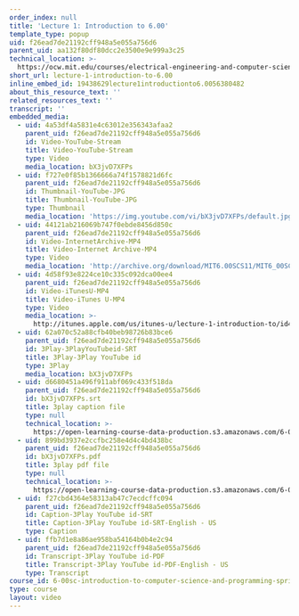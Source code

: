 ```yaml
---
order_index: null
title: 'Lecture 1: Introduction to 6.00'
template_type: popup
uid: f26ead7de21192cff948a5e055a756d6
parent_uid: aa132f80df80dcc2e3500e9e999a3c25
technical_location: >-
  https://ocw.mit.edu/courses/electrical-engineering-and-computer-science/6-00sc-introduction-to-computer-science-and-programming-spring-2011/resource-index/lecture-1-introduction-to-6.00
short_url: lecture-1-introduction-to-6.00
inline_embed_id: 19438629lecture1introductionto6.0056380482
about_this_resource_text: ''
related_resources_text: ''
transcript: ''
embedded_media:
  - uid: 4a53df4a5831e4c63012e356343afaa2
    parent_uid: f26ead7de21192cff948a5e055a756d6
    id: Video-YouTube-Stream
    title: Video-YouTube-Stream
    type: Video
    media_location: bX3jvD7XFPs
  - uid: f727e0f85b1366666a74f1578821d6fc
    parent_uid: f26ead7de21192cff948a5e055a756d6
    id: Thumbnail-YouTube-JPG
    title: Thumbnail-YouTube-JPG
    type: Thumbnail
    media_location: 'https://img.youtube.com/vi/bX3jvD7XFPs/default.jpg'
  - uid: 44121ab216069b747f0ebde8456d850c
    parent_uid: f26ead7de21192cff948a5e055a756d6
    id: Video-InternetArchive-MP4
    title: Video-Internet Archive-MP4
    type: Video
    media_location: 'http://archive.org/download/MIT6.00SCS11/MIT6_00SCS11_lec01_300k.mp4'
  - uid: 4d58f93e8224ce10c335c092dca00ee4
    parent_uid: f26ead7de21192cff948a5e055a756d6
    id: Video-iTunesU-MP4
    title: Video-iTunes U-MP4
    type: Video
    media_location: >-
      http://itunes.apple.com/us/itunes-u/lecture-1-introduction-to/id499270153?i=110101056
  - uid: 62a070c52a88cfb40beb98726b83bce6
    parent_uid: f26ead7de21192cff948a5e055a756d6
    id: 3Play-3PlayYouTubeid-SRT
    title: 3Play-3Play YouTube id
    type: 3Play
    media_location: bX3jvD7XFPs
  - uid: d6680451a496f911abf069c433f518da
    parent_uid: f26ead7de21192cff948a5e055a756d6
    id: bX3jvD7XFPs.srt
    title: 3play caption file
    type: null
    technical_location: >-
      https://open-learning-course-data-production.s3.amazonaws.com/6-00sc-introduction-to-computer-science-and-programming-spring-2011/3dcea3601d52389a42b3e64a16bbeacf_bX3jvD7XFPs.srt
  - uid: 899bd3937e2ccfbc258e4d4c4bd438bc
    parent_uid: f26ead7de21192cff948a5e055a756d6
    id: bX3jvD7XFPs.pdf
    title: 3play pdf file
    type: null
    technical_location: >-
      https://open-learning-course-data-production.s3.amazonaws.com/6-00sc-introduction-to-computer-science-and-programming-spring-2011/9d1246ec39e99aba1fb3d62f945f0157_bX3jvD7XFPs.pdf
  - uid: f27cbd4364e58313ab47c7ecdcffc094
    parent_uid: f26ead7de21192cff948a5e055a756d6
    id: Caption-3Play YouTube id-SRT
    title: Caption-3Play YouTube id-SRT-English - US
    type: Caption
  - uid: ffb7d1e8a86ae958ba54164b0b4e2c94
    parent_uid: f26ead7de21192cff948a5e055a756d6
    id: Transcript-3Play YouTube id-PDF
    title: Transcript-3Play YouTube id-PDF-English - US
    type: Transcript
course_id: 6-00sc-introduction-to-computer-science-and-programming-spring-2011
type: course
layout: video
---
```

